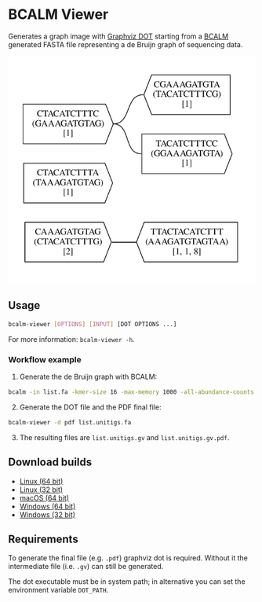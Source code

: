 # BCALM Viewer

Generates a graph image with [Graphviz DOT](https://www.graphviz.org/doc/info/lang.html) starting from a [BCALM](https://github.com/GATB/bcalm) generated FASTA file representing a de Bruijn graph of sequencing data.

![Example](example.png "Example")

## Usage
```sh
bcalm-viewer [OPTIONS] [INPUT] [DOT OPTIONS ...]
```
For more information: `bcalm-viewer -h`.

### Workflow example

1. Generate the de Bruijn graph with BCALM:
```sh
bcalm -in list.fa -kmer-size 16 -max-memory 1000 -all-abundance-counts 
```

2. Generate the DOT file and the PDF final file:
```sh
bcalm-viewer -d pdf list.unitigs.fa
```

3. The resulting files are `list.unitigs.gv` and `list.unitigs.gv.pdf`.

## Download builds
  * [Linux (64 bit)](https://gitlab.com/DPDmancul/bcalm-viewer/-/jobs/artifacts/main/raw/target/x86_64-unknown-linux-musl/release/bcalm-viewer?job=linux-musl-64)
  * [Linux (32 bit)](https://gitlab.com/DPDmancul/bcalm-viewer/-/jobs/artifacts/main/raw/target/i686-unknown-linux-musl/release/bcalm-viewer?job=linux-musl-32)
  * [macOS (64 bit)](https://gitlab.com/DPDmancul/bcalm-viewer/-/jobs/artifacts/main/raw/target/x86_64-apple-darwin/release/bcalm-viewer?job=macos-64)
  * [Windows (64 bit)](https://gitlab.com/DPDmancul/bcalm-viewer/-/jobs/artifacts/main/raw/target/x86_64-pc-windows-gnu/release/bcalm-viewer.exe?job=windows-mingw-64)
  * [Windows (32 bit)](https://gitlab.com/DPDmancul/bcalm-viewer/-/jobs/artifacts/main/raw/target/i686-pc-windows-gnu/release/bcalm-viewer.exe?job=windows-mingw-32)

## Requirements
To generate the final file (e.g. `.pdf`) graphviz dot is required. Without it the intermediate file (i.e. `.gv`) can still be generated.

The dot executable must be in system path; in alternative you can set the environment variable `DOT_PATH`.